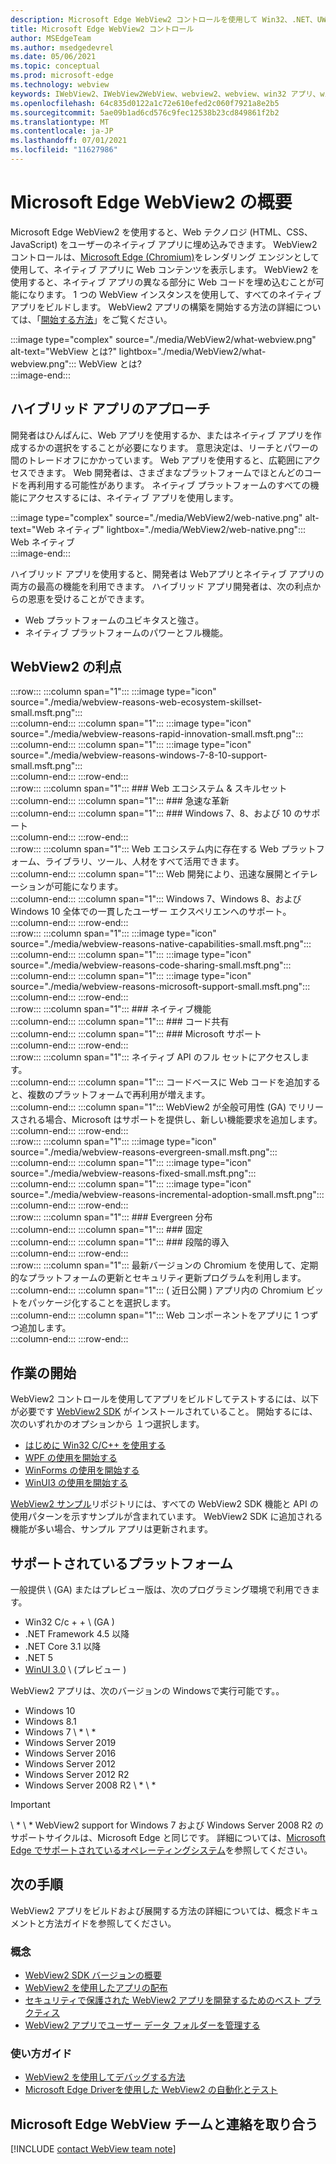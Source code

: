 ```yaml
---
description: Microsoft Edge WebView2 コントロールを使用して Win32、.NET、UWP アプリで Web コンテンツをホストする
title: Microsoft Edge WebView2 コントロール
author: MSEdgeTeam
ms.author: msedgedevrel
ms.date: 05/06/2021
ms.topic: conceptual
ms.prod: microsoft-edge
ms.technology: webview
keywords: IWebView2、IWebView2WebView、webview2、webview、win32 アプリ、win32、edge、ICoreWebView2、CoreWebView2、ICoreWebView2Host、ブラウザー コントロール、edge html、Windows フォーム、WinForms、WPF、.NET、WinUI、Project Reunion
ms.openlocfilehash: 64c835d0122a1c72e610efed2c060f7921a8e2b5
ms.sourcegitcommit: 5ae09b1ad6cd576c9fec12538b23cd849861f2b2
ms.translationtype: MT
ms.contentlocale: ja-JP
ms.lasthandoff: 07/01/2021
ms.locfileid: "11627986"
---
```

# <a name="introduction-to-microsoft-edge-webview2"></a>Microsoft Edge WebView2 の概要  

Microsoft Edge WebView2 を使用すると、Web テクノロジ \(HTML、CSS、JavaScript\) をユーザーのネイティブ アプリに埋め込みできます。  WebView2 コントロールは、[Microsoft Edge (Chromium)][MicrosoftedgeinsiderMain]をレンダリング エンジンとして使用して、ネイティブ アプリに Web コンテンツを表示します。  WebView2 を使用すると、ネイティブ アプリの異なる部分に Web コードを埋め込むことが可能になります。  1 つの WebView インスタンスを使用して、すべてのネイティブ アプリをビルドします。  WebView2 アプリの構築を開始する方法の詳細については、「[開始する方法](#get-started)」をご覧ください。  

:::image type="complex" source="./media/WebView2/what-webview.png" alt-text="WebView とは?" lightbox="./media/WebView2/what-webview.png":::
   WebView とは?  
:::image-end:::    

## <a name="hybrid-app-approach"></a>ハイブリッド アプリのアプローチ  

開発者はひんぱんに、Web アプリを使用するか、またはネイティブ アプリを作成するかの選択をすることが必要になります。  意思決定は、リーチとパワーの間のトレードオフにかかっています。  Web アプリを使用すると、広範囲にアクセスできます。  Web 開発者は、さまざまなプラットフォームでほとんどのコードを再利用する可能性があります。  ネイティブ プラットフォームのすべての機能にアクセスするには、ネイティブ アプリを使用します。  

:::image type="complex" source="./media/WebView2/web-native.png" alt-text="Web ネイティブ" lightbox="./media/WebView2/web-native.png":::
   Web ネイティブ  
:::image-end:::    

ハイブリッド アプリを使用すると、開発者は Webアプリとネイティブ アプリの両方の最高の機能を利用できます。  ハイブリッド アプリ開発者は、次の利点からの恩恵を受けることができます。  

*   Web プラットフォームのユビキタスと強さ。  
*   ネイティブ プラットフォームのパワーとフル機能。  
    
## <a name="webview2-benefits"></a>WebView2 の利点   

:::row:::
   :::column span="1":::
      :::image type="icon" source="./media/webview-reasons-web-ecosystem-skillset-small.msft.png":::  
   :::column-end:::
   :::column span="1":::
      :::image type="icon" source="./media/webview-reasons-rapid-innovation-small.msft.png":::  
   :::column-end:::
   :::column span="1":::
      :::image type="icon" source="./media/webview-reasons-windows-7-8-10-support-small.msft.png":::  
   :::column-end:::
:::row-end:::  
:::row:::
   :::column span="1":::
      ### <a name="web-ecosystem--skillset"></a>Web エコシステム & スキルセット  
   :::column-end:::
   :::column span="1":::
      ### <a name="rapid-innovation"></a>急速な革新  
   :::column-end:::
   :::column span="1":::
      ### <a name="windows-7-8-and-10-support"></a>Windows 7、8、および 10 のサポート  
   :::column-end:::
:::row-end:::  
:::row:::
   :::column span="1":::
      Web エコシステム内に存在する Web プラットフォーム、ライブラリ、ツール、人材をすべて活用できます。  
   :::column-end:::
   :::column span="1":::
      Web 開発により、迅速な展開とイテレーションが可能になります。  
   :::column-end:::
   :::column span="1":::
      Windows 7、Windows 8、および Windows 10 全体での一貫したユーザー エクスペリエンへのサポート。  
   :::column-end:::
:::row-end:::  
:::row:::
   :::column span="1":::
      :::image type="icon" source="./media/webview-reasons-native-capabilities-small.msft.png":::  
   :::column-end:::
   :::column span="1":::
      :::image type="icon" source="./media/webview-reasons-code-sharing-small.msft.png":::  
   :::column-end:::
   :::column span="1":::
      :::image type="icon" source="./media/webview-reasons-microsoft-support-small.msft.png":::  
   :::column-end:::
:::row-end:::  
:::row:::
   :::column span="1":::
      ### <a name="native-capabilities"></a>ネイティブ機能  
   :::column-end:::
   :::column span="1":::
      ### <a name="code-sharing"></a>コード共有  
   :::column-end:::
   :::column span="1":::
      ### <a name="microsoft-support"></a>Microsoft サポート  
   :::column-end:::
:::row-end:::  
:::row:::
   :::column span="1":::
      ネイティブ API のフル セットにアクセスします。  
   :::column-end:::
   :::column span="1":::
      コードベースに Web コードを追加すると、複数のプラットフォームで再利用が増えます。  
   :::column-end:::
   :::column span="1":::
      WebView2 が全般可用性 \(GA\) でリリースされる場合、Microsoft はサポートを提供し、新しい機能要求を追加します。  
   :::column-end:::
:::row-end:::  
:::row:::
   :::column span="1":::
      :::image type="icon" source="./media/webview-reasons-evergreen-small.msft.png":::  
   :::column-end:::
   :::column span="1":::
      :::image type="icon" source="./media/webview-reasons-fixed-small.msft.png":::  
   :::column-end:::
   :::column span="1":::
      :::image type="icon" source="./media/webview-reasons-incremental-adoption-small.msft.png":::  
   :::column-end:::
:::row-end:::  
:::row:::
   :::column span="1":::
      ### <a name="evergreen-distribution"></a>Evergreen 分布  
   :::column-end:::
   :::column span="1":::
      ### <a name="fixed"></a>固定  
   :::column-end:::
   :::column span="1":::
      ### <a name="incremental-adoption"></a>段階的導入  
   :::column-end:::
:::row-end:::  
:::row:::
   :::column span="1":::
      最新バージョンの Chromium を使用して、定期的なプラットフォームの更新とセキュリティ更新プログラムを利用します。  
   :::column-end:::
   :::column span="1":::
      \( 近日公開 \) アプリ内の Chromium ビットをパッケージ化することを選択します。  
   :::column-end:::
   :::column span="1":::
      Web コンポーネントをアプリに 1 つずつ追加します。  
   :::column-end:::
:::row-end:::  

## <a name="get-started"></a>作業の開始  

WebView2 コントロールを使用してアプリをビルドしてテストするには、以下が必要です <!--both [Microsoft Edge (Chromium)][MicrosoftedgeinsiderDownload] and  -->[WebView2 SDK][NugetPackagesMicrosoftWebWebView2] がインストールされていること。  開始するには、次のいずれかのオプションから １つ選択します。  

*   [はじめに Win32 C/C++ を使用する][Webview2GetStartedWin32]  
*   [WPF の使用を開始する][Webview2GetStartedWpf]  
*   [WinForms の使用を開始する][Webview2GetStartedWinforms]  
*   [WinUI3 の使用を開始する][Webview2GetStartedWinui]  
    
[WebView2 サンプル][GithubMicrosoftedgeWebview2samples]リポジトリには、すべての WebView2 SDK 機能と API の使用パターンを示すサンプルが含まれています。  WebView2 SDK に追加される機能が多い場合、サンプル アプリは更新されます。  

## <a name="supported-platforms"></a>サポートされているプラットフォーム  

一般提供 \ (GA\) またはプレビュー版は、次のプログラミング環境で利用できます。  

*   Win32 C/c + + \ (GA \)  
*   .NET Framework 4.5 以降  
*   .NET Core 3.1 以降  
*   .NET 5  
*   [WinUI 3.0][UwpToolkitsWinui3] \ (プレビュー \)  
    
WebView2 アプリは、次のバージョンの Windowsで実行可能です。。  

*   Windows 10  
*   Windows 8.1  
*   Windows 7 \ * \ *  
*   Windows Server 2019  
*   Windows Server 2016  
*   Windows Server 2012  
*   Windows Server 2012 R2  
*   Windows Server 2008 R2 \ * \ *  
    
> [!IMPORTANT]
> \ * \ * WebView2 support for Windows 7 および Windows Server 2008 R2 のサポートサイクルは、Microsoft Edge と同じです。  詳細については、[Microsoft Edge でサポートされているオペレーティングシステム][DeployedgeMicrosoftEdgeSupportedOS]を参照してください。  

## <a name="next-steps"></a>次の手順  

WebView2 アプリをビルドおよび展開する方法の詳細については、概念ドキュメントと方法ガイドを参照してください。  

### <a name="concepts"></a>概念  

*   [WebView2 SDK バージョンの概要][Webview2ConceptsVersioning]  
*   [WebView2 を使用したアプリの配布][Webview2ConceptsDistribution]  
*   [セキュリティで保護された WebView2 アプリを開発するためのベスト プラクティス][Webview2ConceptsSecurity]  
*   [WebView2 アプリでユーザー データ フォルダーを管理する][Webview2ConceptsUserDataFolder]  
 
### <a name="how-to-guides"></a>使い方ガイド  

*   [WebView2 を使用してデバッグする方法][Webview2HowToDebug]  
*   [Microsoft Edge Driverを使用した WebView2 の自動化とテスト][Webview2HowToWebdriver]  

## <a name="getting-in-touch-with-the-microsoft-edge-webview-team"></a>Microsoft Edge WebView チームと連絡を取り合う  

[!INCLUDE [contact WebView team note](./includes/contact-webview-team-note.md)]  

<!-- links -->  

[Webview2ConceptsDistribution]: ./concepts/distribution.md "WebView2 を使用したアプリの配布|Microsoft Docs"  
[Webview2ConceptsSecurity]: ./concepts/security.md "セキュリティで保護された WebView2 アプリを開発するためのベスト プラクティス |Microsoft Docs"  
[Webview2ConceptsUserDataFolder]: ./concepts/user-data-folder.md "ユーザー データ フォルダーの管理|Microsoft Docs"  
[Webview2ConceptsVersioning]: ./concepts/versioning.md "WebView2 SDK のバージョンについて理解する |Microsoft Docs"  
[Webview2GetStartedWin32]: ./get-started/win32.md "WebView2 の使用を開始する|Microsoft Docs"  
[Webview2GetStartedWinforms]: ./get-started/winforms.md "Windows フォーム アプリ (プレビュー) でのWebView2 の使用を開始する|Microsoft Docs"  
[Webview2GetStartedWinui]: ./get-started/winui.md "WinUI3 の WebView2 の使用を開始する (プレビュー) |Microsoft Docs"  
[Webview2GetStartedWpf]: ./get-started/wpf.md "WPF (プレビュー) の WebView2 の概要|Microsoft Docs"  
[Webview2HowToDebug]: ./how-to/debug.md "WebView2 を使用してデバッグする方法 |Microsoft Docs"  
[Webview2HowToWebdriver]: ./how-to/webdriver.md "Microsoft Edge Driver での WebView2 の自動化とテスト |Microsoft Docs"  
[Webview2ReleaseNotes]: ./release-notes.md "WebView2 SDK のリリースノート |Microsoft Docs"  

[UwpToolkitsWinui3]: /uwp/toolkits/winui3/index "Windows UI ライブラリ 3 プレビュー 2 (2020 年7 月) |Microsoft Docs"  

[DeployedgeMicrosoftEdgeSupportedOS]: /deployedge/microsoft-edge-supported-operating-systems "Microsoft Edge でサポートされているオペレーティングシステム |Microsoft Docs"  

[GithubMicrosoftedgeWebview2samples]: https://github.com/MicrosoftEdge/WebView2Samples "WebView2 サンプル-MicrosoftEdge/WebView2Samples | GitHub"  
[GithubMicrosoftedgeWebviewfeddback]: https://github.com/MicrosoftEdge/WebViewFeedback "WebView フィードバック-MicrosoftEdge/WebViewFeedback | GitHub"  

[MicrosoftedgeinsiderMain]: https://www.microsoftedgeinsider.com "Microsoft Edge Insider"  
[MicrosoftedgeinsiderDownload]: https://www.microsoftedgeinsider.com/download "Microsoft Edge Insider をダウンロードする"  

[NugetPackagesMicrosoftWebWebView2]: https://www.nuget.org/packages/Microsoft.Web.WebView2 "Microsoft.Web.WebView2 | NuGet Gallery"  
